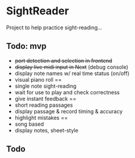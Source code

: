 # SightReader

Project to help practice sight-reading...


## Todo: mvp
- ~~port detection and selection in frontend~~
- ~~display live midi input in Next~~ (debug console)
- display note names w/ real time status (on/off)
- visual piano roll
== 
- single note sight-reading 
- wait for use to play and check correctness
- give instant feedback
== 
- short reading passages
- display passage & record timing & accuracy
- highlight mistakes
==
- song based
- display notes, sheet-style 
## Todo
